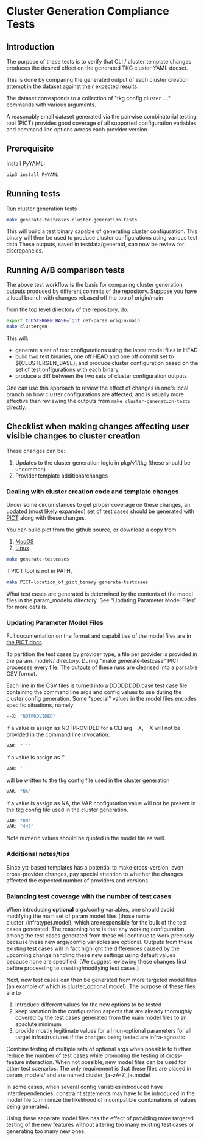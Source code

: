 # Cluster Generation Compliance Tests

## Introduction

The purpose of these tests is to verify that CLI / cluster template changes
produces the desired effect on the generated TKG cluster YAML docset.

This is done by comparing the generated output of each cluster creation attempt
in the dataset against their expected results.

The dataset corresponds to a collection of "tkg config cluster ...." commands
with various arguments.

A reasonably small dataset generated via the pairwise combinatorial testing
tool (PICT) provides good coverage of all supported configuration variables and
command line options across each provider version.

## Prerequisite

Install PyYAML:

```sh
pip3 install PyYAML
```

## Running tests

Run cluster generation tests

```sh
make generate-testcases cluster-generation-tests
```

This will build a test binary capable of generating cluster configuration. This
binary will then be used to produce cluster configurations using various test data
These outputs, saved in testdata/generatd, can now be review for
discrepancies.

## Running A/B comparison tests

The above test workflow is the basis for comparing cluster generation outputs
produced by different commits of the repository.
Suppose you have a local branch with changes rebased off the top of origin/main

from the top level directory of the repository, do:

```sh
export CLUSTERGEN_BASE=`git ref-parse origin/main`
make clustergen
```

This will:

- generate a set of test configurations using the latest model files in HEAD
- build two test binaries, one off HEAD and one off commit set to
${CLUSTERGEN_BASE}, and produce cluster configuration based on the set of test
onfigurations with each binary.
- produce a diff between the two sets of cluster configuration outputs

One can use this approach to review the effect of changes in one's local branch
on how cluster configurations are affected, and is usually more effective than
reviewing the outputs from ```make cluster-generation-tests``` directly.

## Checklist when making changes affecting user visible changes to cluster creation

These changes can be:

1. Updates to the cluster generation logic in pkg/v1/tkg (these should be uncommon)
1. Provider template additions/changes

### Dealing with cluster creation code and template changes

Under some circumstances to get proper coverage on these changes, an updated
(most likely expanded) set of test cases should be generated with
[PICT](https://github.com/microsoft/pict) along with these changes.

You can build pict from the github source, or download a copy from

1. [MacOS](https://storage.googleapis.com/clustergen-tools/pict/pict.darwin)
1. [Linux](https://storage.googleapis.com/clustergen-tools/pict/pict.linux)

```sh
make generate-testcases
```

if PICT tool is not in PATH,

```sh
make PICT=location_of_pict_binary generate-testcases
```

What test cases are generated is determined by the contents of the model
files in the param_models/ directory. See "Updating Parameter Model Files"
for more details.

### Updating Parameter Model Files

Full documentation on the format and capabilities of the model files are in
[the PICT docs](https://github.com/Microsoft/pict/blob/master/doc/pict.md).

To partition the test cases by provider type, a file per provider is provided
in the param_models/ directory. During "make generate-testcase" PICT processes
every file. The outputs of these runs are cleansed into a parsable CSV format.

Each line in the CSV files is turned into a DDDDDDDD.case test case file
containing the command line args and config values to use during the cluster
config generation. Some "special" values in the model files encodes specific
situations, namely:

```sh
--X: "NOTPROVIDED"
```

if a value is assign as NOTPROVIDED for a CLI arg --X, --X will not be provided
in the command line invocation.

```sh
VAR: "''"
```

if a value is assign as ''

```sh
VAR: ''
```

will be written to the tkg config file used in the cluster generation

```sh
VAR: "NA"
```

if a value is assign as NA, the VAR configuration value will not be present in
the tkg config file used in the cluster generation.

```sh
VAR: "80"
VAR: "443"
```

Note numeric values should be quoted in the model file as well.

### Additional notes/tips

Since ytt-based templates has a potential to make cross-version, even
cross-provider changes, pay special attention to whether the changes affected
the expected number of providers and versions.

### Balancing test coverage with the number of test cases

When introducing **optional** args/config variables, one should avoid modifying
the main set of param model files (those name cluster_(infratype).model), which
are responsible for the bulk of the test cases generated. The reasoning here is
that any working configuration among the test cases generated from these will
continue to work precisely because these new args/config variables are
optional. Outputs from these existing test cases will in fact highlight the
differences caused by the upcoming change handling these new settings using
default values because none are specified.  (We suggest reviewing these changes
first before proceeding to creating/modifying test cases.)

Next, new test cases can then be generated from more targeted model files (an
example of which is cluster_optional.model). The purpose of these files are to

1. introduce different values for the new options to be tested
1. keep variation in the configuration aspects that are already thoroughly
   covered by the test cases generated from the main model files to an absolute
   minimum
1. provide mostly legitimate values for all non-optional parameters for all
   target infrastructures if the changes being tested are infra-agnostic

Combine testing of multiple sets of optional args when possible to further
reduce the number of test cases while promoting the testing of cross-feature
interaction. When not possible, new model files can be used for other test
scenarios. The only requirement is that these files are placed in param_models/
and are named cluster_[a-zA-Z_]+.model

In some cases, when several config variables introduced have interdependencies,
constraint statements may have to be introduced in the model file to minimize
the likelihood of incompatible combinations of values being generated.

Using these separate model files has the effect of providing more targeted
testing of the new features without altering too many existing test cases or
generating too many new ones.
